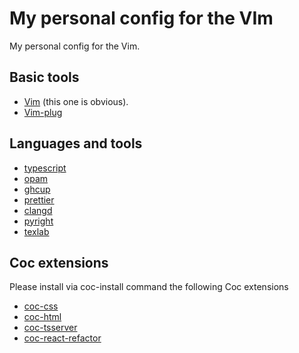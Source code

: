 # My personal config for the VIm

My personal config for the Vim.

## Basic tools

* [Vim](https://www.vim.org/) (this one is obvious).
* [Vim-plug](https://github.com/junegunn/vim-plug)


## Languages and tools 

* [typescript](https://www.typescriptlang.org/)
* [opam](https://opam.ocaml.org/)
* [ghcup](https://www.haskell.org/ghcup/)
* [prettier](https://prettier.io/)
* [clangd](https://github.com/clangd/clangd)
* [pyright](https://github.com/microsoft/pyright)
* [texlab](https://github.com/latex-lsp/texlab)

## Coc extensions

Please install via coc-install command the following Coc extensions

* [coc-css](https://github.com/neoclide/coc-css)
* [coc-html](https://github.com/neoclide/coc-html)
* [coc-tsserver](https://github.com/neoclide/coc-tsserver)
* [coc-react-refactor](https://github.com/fannheyward/coc-react-refactor)
